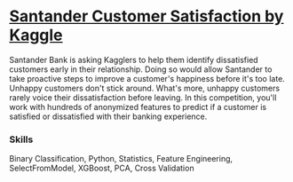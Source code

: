 # <a href="https://www.kaggle.com/c/santander-customer-satisfaction" target="_blank">Santander Customer Satisfaction by Kaggle</a>
Santander Bank is asking Kagglers to help them identify dissatisfied customers early in their relationship. Doing so would allow Santander to take proactive steps to improve a customer's happiness before it's too late.
Unhappy customers don't stick around. What's more, unhappy customers rarely voice their dissatisfaction before leaving.
In this competition, you'll work with hundreds of anonymized features to predict if a customer is satisfied or dissatisfied with their banking experience.



### Skills
Binary Classification, Python, Statistics, Feature Engineering, SelectFromModel, XGBoost, PCA, Cross Validation
